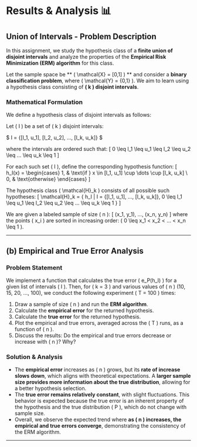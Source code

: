 # Results & Analysis 📊

## **Union of Intervals - Problem Description**

In this assignment, we study the hypothesis class of a **finite union of disjoint intervals** and analyze the properties of the **Empirical Risk Minimization (ERM) algorithm** for this class.

Let the sample space be ** \( \mathcal{X} = [0,1] \) ** and consider a **binary classification problem**, where \( \mathcal{Y} = \{0,1\} \). We aim to learn using a hypothesis class consisting of **\( k \) disjoint intervals**.

### **Mathematical Formulation**
We define a hypothesis class of disjoint intervals as follows:

Let \( I \) be a set of \( k \) disjoint intervals:

$ I = \{[l_1, u_1], [l_2, u_2], ..., [l_k, u_k]\} $

where the intervals are ordered such that:
\[ 0 \leq l_1 \leq u_1 \leq l_2 \leq u_2 \leq ... \leq u_k \leq 1 \]

For each such set \( I \), define the corresponding hypothesis function:
\[ h_I(x) = \begin{cases} 1, & \text{if } x \in [l_1, u_1] \cup \dots \cup [l_k, u_k] \\ 0, & \text{otherwise} \end{cases} \]

The hypothesis class \( \mathcal{H}_k \) consists of all possible such hypotheses:
\[ \mathcal{H}_k = \{ h_I | I = \{[l_1, u_1], ..., [l_k, u_k]\}, 0 \leq l_1 \leq u_1 \leq l_2 \leq u_2 \leq ... \leq u_k \leq 1 \} \]

We are given a labeled sample of size \( n \):
\[ (x_1, y_1), ..., (x_n, y_n) \]
where the points \( x_i \) are sorted in increasing order: \( 0 \leq x_1 < x_2 < ... < x_n \leq 1 \).

---

## **(b) Empirical and True Error Analysis**

### **Problem Statement**
We implement a function that calculates the true error \( e_P(h_I) \) for a given list of intervals \( I \). Then, for \( k = 3 \) and various values of \( n \) (10, 15, 20, ..., 100), we conduct the following experiment \( T = 100 \) times:
1. Draw a sample of size \( n \) and run the **ERM algorithm**.
2. Calculate the **empirical error** for the returned hypothesis.
3. Calculate the **true error** for the returned hypothesis.
4. Plot the empirical and true errors, averaged across the \( T \) runs, as a function of \( n \).
5. Discuss the results: Do the empirical and true errors decrease or increase with \( n \)? Why?

### **Solution & Analysis**
- The **empirical error** increases as \( n \) grows, but its **rate of increase slows down**, which aligns with theoretical expectations. A **larger sample size provides more information about the true distribution**, allowing for a better hypothesis selection.
- The **true error remains relatively constant**, with slight fluctuations. This behavior is expected because the true error is an inherent property of the hypothesis and the true distribution \( P \), which do not change with sample size.
- Overall, we observe the expected trend where **as \( n \) increases, the empirical and true errors converge**, demonstrating the consistency of the ERM algorithm.

---


